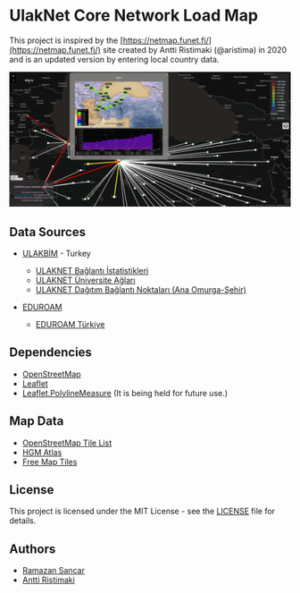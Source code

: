 # UlakNet Core Network Load Map

This project is inspired by the [https://netmap.funet.fi/](https://netmap.funet.fi/) site created by Antti Ristimaki (@aristima) in 2020 and is an updated version by entering local country data.

![previw](./preview.png)

## Data Sources

- [ULAKBİM](https://www.ulakbim.gov.tr/) - Turkey
  - [ULAKNET Bağlantı İstatistikleri](https://stat.ulakbim.gov.tr/ulaknet/)
  - [ULAKNET Üniversite Ağları](https://veri.ulakbim.gov.tr/hizmet/9)
  - [ULAKNET Dağıtım Bağlantı Noktaları (Ana Omurga-Şehir)](https://ulakbim.tubitak.gov.tr/tr/hizmetlerimiz/ag-teknolojileri-birimi-atb)

- [EDUROAM](https://www.eduroam.org/)
  - [EDUROAM Türkiye](https://www.eduroam.org.tr/)

## Dependencies

- [OpenStreetMap](https://www.openstreetmap.org/)
- [Leaflet](https://leafletjs.com/)
- [Leaflet.PolylineMeasure](https://github.com/bbecquet/Leaflet.PolylineOffset) (It is being held for future use.)

## Map Data

- [OpenStreetMap Tile List](https://wiki.openstreetmap.org/wiki/Raster_tile_providers)
- [HGM Atlas](https://atlas.gov.tr/)
- [Free Map Tiles](https://gist.github.com/Yago/05d479de169a21ba9fff)

## License

This project is licensed under the MIT License - see the [LICENSE](LICENSE) file for details.

## Authors

- [Ramazan Sancar](@ramazansancar)
- [Antti Ristimaki](@aristima)
